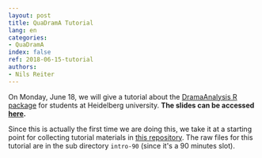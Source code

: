 ```yaml
---
layout: post
title: QuaDramA Tutorial
lang: en
categories:
- QuaDramA
index: false
ref: 2018-06-15-tutorial
authors:
- Nils Reiter
---
```


On Monday, June 18, we will give a tutorial about the [DramaAnalysis R package](https://github.com/quadrama/DramaAnalysis) for students at Heidelberg university.  **The slides can be accessed [here](/assets/2018-06-15-tutorial/slides.html).**

Since this is actually the first time we are doing this, we take it at a starting point for collecting tutorial materials in [this repository](https://github.com/quadrama/tutorial). The raw files for this tutorial are in the sub directory `intro-90` (since it's a 90 minutes slot).